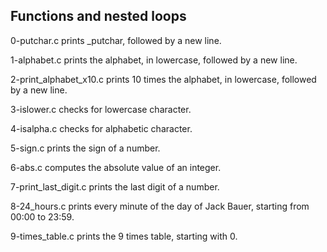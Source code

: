## Functions and nested loops

0-putchar.c prints _putchar, followed by a new line.

1-alphabet.c prints the alphabet, in lowercase, followed by a new line.

2-print_alphabet_x10.c prints 10 times the alphabet, in lowercase, followed by a new line.

3-islower.c checks for lowercase character.

4-isalpha.c checks for alphabetic character.

5-sign.c prints the sign of a number.

6-abs.c computes the absolute value of an integer.

7-print_last_digit.c prints the last digit of a number.

8-24_hours.c prints every minute of the day of Jack Bauer, starting from 00:00 to 23:59.

9-times_table.c prints the 9 times table, starting with 0.